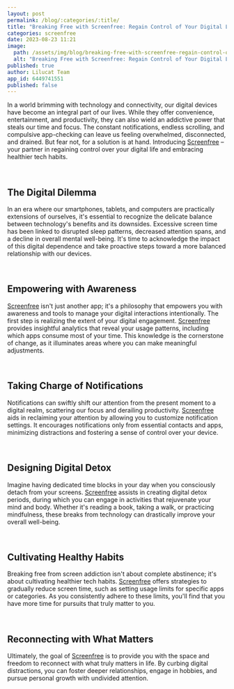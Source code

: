 ```yaml
---
layout: post
permalink: /blog/:categories/:title/
title: "Breaking Free with Screenfree: Regain Control of Your Digital Life"
categories: screenfree
date: 2023-08-23 11:21
image:
  path: /assets/img/blog/breaking-free-with-screenfree-regain-control-ofyour-digital-life.jpg
  alt: "Breaking Free with Screenfree: Regain Control of Your Digital Life"
published: true
author: Lilucat Team
app_id: 6449741551
published: false
---
```


In a world brimming with technology and connectivity, our digital devices have become an integral part of our lives. While they offer convenience, entertainment, and productivity, they can also wield an addictive power that steals our time and focus. The constant notifications, endless scrolling, and compulsive app-checking can leave us feeling overwhelmed, disconnected, and drained. But fear not, for a solution is at hand. Introducing <a class="fw-semibold" href="https://lilucat.com/screenfree/">Screenfree</a> – your partner in regaining control over your digital life and embracing healthier tech habits.

<br>

## The Digital Dilemma
In an era where our smartphones, tablets, and computers are practically extensions of ourselves, it's essential to recognize the delicate balance between technology's benefits and its downsides. Excessive screen time has been linked to disrupted sleep patterns, decreased attention spans, and a decline in overall mental well-being. It's time to acknowledge the impact of this digital dependence and take proactive steps toward a more balanced relationship with our devices.
 
<br>

## Empowering with Awareness
<a class="fw-semibold" href="https://lilucat.com/screenfree/">Screenfree</a> isn't just another app; it's a philosophy that empowers you with awareness and tools to manage your digital interactions intentionally. The first step is realizing the extent of your digital engagement. <a class="fw-semibold" href="https://lilucat.com/screenfree/">Screenfree</a> provides insightful analytics that reveal your usage patterns, including which apps consume most of your time. This knowledge is the cornerstone of change, as it illuminates areas where you can make meaningful adjustments.

<br>

## Taking Charge of Notifications
Notifications can swiftly shift our attention from the present moment to a digital realm, scattering our focus and derailing productivity. <a class="fw-semibold" href="https://lilucat.com/screenfree/">Screenfree</a> aids in reclaiming your attention by allowing you to customize notification settings. It encourages notifications only from essential contacts and apps, minimizing distractions and fostering a sense of control over your device.

<br>

## Designing Digital Detox
Imagine having dedicated time blocks in your day when you consciously detach from your screens. <a class="fw-semibold" href="https://lilucat.com/screenfree/">Screenfree</a> assists in creating digital detox periods, during which you can engage in activities that rejuvenate your mind and body. Whether it's reading a book, taking a walk, or practicing mindfulness, these breaks from technology can drastically improve your overall well-being.

<br>

## Cultivating Healthy Habits
Breaking free from screen addiction isn't about complete abstinence; it's about cultivating healthier tech habits. <a class="fw-semibold" href="https://lilucat.com/screenfree/">Screenfree</a> offers strategies to gradually reduce screen time, such as setting usage limits for specific apps or categories. As you consistently adhere to these limits, you'll find that you have more time for pursuits that truly matter to you.

<br>

## Reconnecting with What Matters
Ultimately, the goal of <a class="fw-semibold" href="https://lilucat.com/screenfree/">Screenfree</a> is to provide you with the space and freedom to reconnect with what truly matters in life. By curbing digital distractions, you can foster deeper relationships, engage in hobbies, and pursue personal growth with undivided attention.